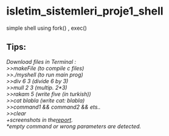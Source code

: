 # isletim_sistemleri_proje1_shell
simple shell using fork() , exec()
<h2>Tips:</h2>
<i>Download files</i>
<i>in Terminal : </br>
  >>makeFile (to compile c files) </br>
  >>./myshell (to run main prog) </br>
  >>div 6 3 (divide 6 by 3) </br>
  >>mull 2 3 (multip. 2*3) </br>
  >>rakam 5 (write five (in turkish))</br>
  >>cat blabla (write cat: blabla) </br>
  >>command1 && command2 && ets..</br>
  >>clear</br>
  +screenshots in the<a href= "https://github.com/AlaaMarawi/isletim_sistemleri_proje1_shell/blob/master/Rapor.pdf">report</a>.
</i>
</br>
<i>*empty command or wrong parameters are detected.</i>



